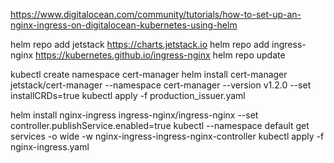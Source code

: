 https://www.digitalocean.com/community/tutorials/how-to-set-up-an-nginx-ingress-on-digitalocean-kubernetes-using-helm


helm repo add jetstack https://charts.jetstack.io
helm repo add ingress-nginx https://kubernetes.github.io/ingress-nginx
helm repo update


kubectl create namespace cert-manager
helm install cert-manager jetstack/cert-manager --namespace cert-manager --version v1.2.0 --set installCRDs=true
kubectl apply -f production_issuer.yaml

helm install nginx-ingress ingress-nginx/ingress-nginx --set controller.publishService.enabled=true
kubectl --namespace default get services -o wide -w nginx-ingress-ingress-nginx-controller
kubectl apply -f nginx-ingress.yaml




